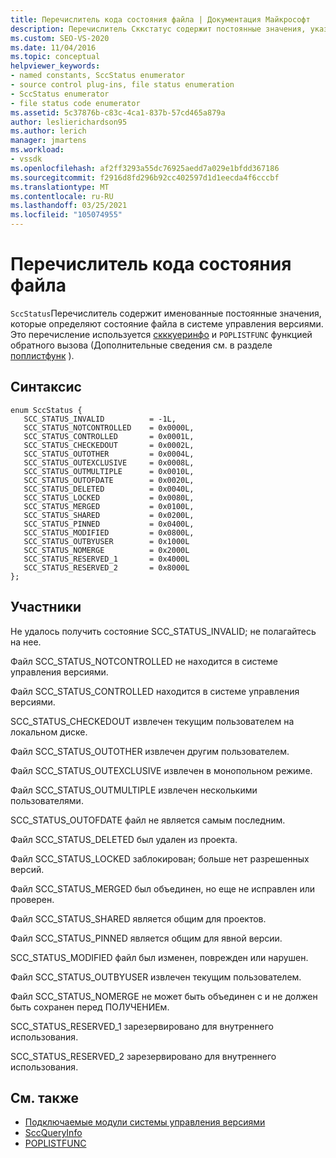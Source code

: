 ```yaml
---
title: Перечислитель кода состояния файла | Документация Майкрософт
description: Перечислитель Сккстатус содержит постоянные значения, указывающие состояние файла в системе управления версиями и используемое Скккуеринфо и ПОПЛИСТФУНК.
ms.custom: SEO-VS-2020
ms.date: 11/04/2016
ms.topic: conceptual
helpviewer_keywords:
- named constants, SccStatus enumerator
- source control plug-ins, file status enumeration
- SccStatus enumerator
- file status code enumerator
ms.assetid: 5c37876b-c83c-4ca1-837b-57cd465a879a
author: leslierichardson95
ms.author: lerich
manager: jmartens
ms.workload:
- vssdk
ms.openlocfilehash: af2ff3293a55dc76925aedd7a029e1bfdd367186
ms.sourcegitcommit: f2916d8fd296b92cc402597d1d1eecda4f6cccbf
ms.translationtype: MT
ms.contentlocale: ru-RU
ms.lasthandoff: 03/25/2021
ms.locfileid: "105074955"
---
```

# <a name="file-status-code-enumerator"></a>Перечислитель кода состояния файла
`SccStatus`Перечислитель содержит именованные постоянные значения, которые определяют состояние файла в системе управления версиями. Это перечисление используется [скккуеринфо](../extensibility/sccqueryinfo-function.md) и `POPLISTFUNC` функцией обратного вызова (Дополнительные сведения см. в разделе [поплистфунк](../extensibility/poplistfunc.md) ).

## <a name="syntax"></a>Синтаксис

```
enum SccStatus {
   SCC_STATUS_INVALID          = -1L,
   SCC_STATUS_NOTCONTROLLED    = 0x0000L,
   SCC_STATUS_CONTROLLED       = 0x0001L,
   SCC_STATUS_CHECKEDOUT       = 0x0002L,
   SCC_STATUS_OUTOTHER         = 0x0004L,
   SCC_STATUS_OUTEXCLUSIVE     = 0x0008L,
   SCC_STATUS_OUTMULTIPLE      = 0x0010L,
   SCC_STATUS_OUTOFDATE        = 0x0020L,
   SCC_STATUS_DELETED          = 0x0040L,
   SCC_STATUS_LOCKED           = 0x0080L,
   SCC_STATUS_MERGED           = 0x0100L,
   SCC_STATUS_SHARED           = 0x0200L,
   SCC_STATUS_PINNED           = 0x0400L,
   SCC_STATUS_MODIFIED         = 0x0800L,
   SCC_STATUS_OUTBYUSER        = 0x1000L
   SCC_STATUS_NOMERGE          = 0x2000L
   SCC_STATUS_RESERVED_1       = 0x4000L
   SCC_STATUS_RESERVED_2       = 0x8000L
};
```

## <a name="members"></a>Участники
 Не удалось получить состояние SCC_STATUS_INVALID; не полагайтесь на нее.

 Файл SCC_STATUS_NOTCONTROLLED не находится в системе управления версиями.

 Файл SCC_STATUS_CONTROLLED находится в системе управления версиями.

 SCC_STATUS_CHECKEDOUT извлечен текущим пользователем на локальном диске.

 Файл SCC_STATUS_OUTOTHER извлечен другим пользователем.

 Файл SCC_STATUS_OUTEXCLUSIVE извлечен в монопольном режиме.

 Файл SCC_STATUS_OUTMULTIPLE извлечен несколькими пользователями.

 SCC_STATUS_OUTOFDATE файл не является самым последним.

 Файл SCC_STATUS_DELETED был удален из проекта.

 Файл SCC_STATUS_LOCKED заблокирован; больше нет разрешенных версий.

 Файл SCC_STATUS_MERGED был объединен, но еще не исправлен или проверен.

 Файл SCC_STATUS_SHARED является общим для проектов.

 Файл SCC_STATUS_PINNED является общим для явной версии.

 SCC_STATUS_MODIFIED файл был изменен, поврежден или нарушен.

 Файл SCC_STATUS_OUTBYUSER извлечен текущим пользователем.

 Файл SCC_STATUS_NOMERGE не может быть объединен с и не должен быть сохранен перед ПОЛУЧЕНИЕм.

 SCC_STATUS_RESERVED_1 зарезервировано для внутреннего использования.

 SCC_STATUS_RESERVED_2 зарезервировано для внутреннего использования.

## <a name="see-also"></a>См. также
- [Подключаемые модули системы управления версиями](../extensibility/source-control-plug-ins.md)
- [SccQueryInfo](../extensibility/sccqueryinfo-function.md)
- [POPLISTFUNC](../extensibility/poplistfunc.md)
